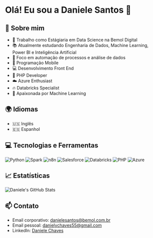 # Olá! Eu sou a Daniele Santos 👋

## 🚀 Sobre mim
- 💼 Trabalho como Estágiaria em Data Science na Bemol Digital
- 📚 Atualmente estudando Engenharia de Dados, Machine Learning, Power BI e Inteligência Artificial
- 🎯 Foco em automação de processos e análise de dados
- 📱 Programação Mobile
- 💻 Desenvolvimento Front End
- 🐘 PHP Developer
- ☁️ Azure Enthusiast
- 🔥 Databricks Specialist
- 🤖 Apaixonada por Machine Learning

## 🌍 Idiomas
- 🇺🇸 Inglês
- 🇪🇸 Espanhol

## 💻 Tecnologias e Ferramentas
![Python](https://img.shields.io/badge/-Python-333333?style=flat&logo=python)
![Spark](https://img.shields.io/badge/-Apache%20Spark-333333?style=flat&logo=apachespark)
![n8n](https://img.shields.io/badge/-n8n-333333?style=flat&logo=n8n)
![Salesforce](https://img.shields.io/badge/-Salesforce-333333?style=flat&logo=salesforce)
![Databricks](https://img.shields.io/badge/-Databricks-333333?style=flat&logo=databricks)
![PHP](https://img.shields.io/badge/-PHP-333333?style=flat&logo=php)
![Azure](https://img.shields.io/badge/-Azure-333333?style=flat&logo=microsoftazure)

## 📈 Estatísticas
![Daniele's GitHub Stats](https://github-readme-stats.vercel.app/api?username=Danielec25&show_icons=true&theme=radical)

## 📫 Contato
- Email corporativo: danielesantos@bemol.com.br
- Email pessoal: danielychaves55@gmail.com
- LinkedIn: [Daniele Chaves](www.linkedin.com/in/daniele-chaves-65a859138)
